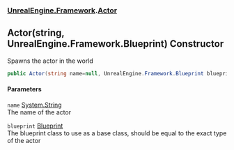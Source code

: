 ### [UnrealEngine.Framework](./UnrealEngine-Framework.md 'UnrealEngine.Framework').[Actor](./Actor.md 'UnrealEngine.Framework.Actor')
## Actor(string, UnrealEngine.Framework.Blueprint) Constructor
Spawns the actor in the world  
```csharp
public Actor(string name=null, UnrealEngine.Framework.Blueprint blueprint=null);
```
#### Parameters
<a name='UnrealEngine-Framework-Actor-Actor(string_UnrealEngine-Framework-Blueprint)-name'></a>
`name` [System.String](https://docs.microsoft.com/en-us/dotnet/api/System.String 'System.String')  
The name of the actor  
  
<a name='UnrealEngine-Framework-Actor-Actor(string_UnrealEngine-Framework-Blueprint)-blueprint'></a>
`blueprint` [Blueprint](./Blueprint.md 'UnrealEngine.Framework.Blueprint')  
The blueprint class to use as a base class, should be equal to the exact type of the actor  
  
